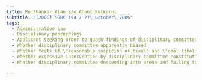 ```yaml
---
title: Re Shankar Alan s/o Anant Kulkarni 
subtitle: "[2006] SGHC 194 / 27\_October\_2006"
tags:
  - Administrative Law
  - Disciplinary proceedings
  - Applicant seeking order to quash findings of disciplinary committee
  - Whether disciplinary committee apparently biased
  - Whether tests of \"reasonable suspicion of bias\" and \"real likelihood of bias\" identical
  - Whether excessive intervention by disciplinary committee constituting separate ground for complaint
  - Whether disciplinary committee descending into arena and failing to observe proper role

---
```


